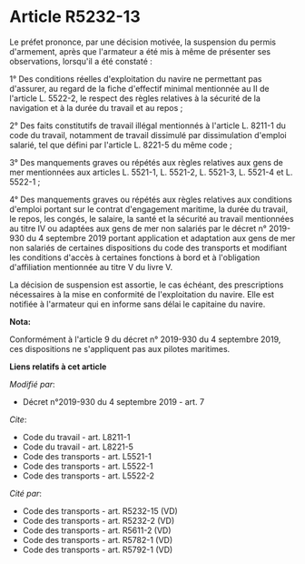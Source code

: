 # Article R5232-13

Le préfet prononce, par une décision motivée, la suspension du permis d'armement, après que l'armateur a été mis à même de
présenter ses observations, lorsqu'il a été constaté :

1° Des conditions réelles d'exploitation du navire ne permettant pas d'assurer, au regard de la fiche d'effectif minimal
mentionnée au II de l'article L. 5522-2, le respect des règles relatives à la sécurité de la navigation et à la durée du
travail et au repos ;

2° Des faits constitutifs de travail illégal mentionnés à l'article L. 8211-1 du code du travail, notamment de travail
dissimulé par dissimulation d'emploi salarié, tel que défini par l'article L. 8221-5 du même code ;

3° Des manquements graves ou répétés aux règles relatives aux gens de mer mentionnées aux articles L. 5521-1, L. 5521-2, L.
5521-3, L. 5521-4 et L. 5522-1 ;

4° Des manquements graves ou répétés aux règles relatives aux conditions d'emploi portant sur le contrat d'engagement
maritime, la durée du travail, le repos, les congés, le salaire, la santé et la sécurité au travail mentionnées au titre IV
ou adaptées aux gens de mer non salariés par le décret n° 2019-930 du 4 septembre 2019 portant application et adaptation aux
gens de mer non salariés de certaines dispositions du code des transports et modifiant les conditions d'accès à certaines
fonctions à bord et à l'obligation d'affiliation mentionnée au titre V du livre V.

La décision de suspension est assortie, le cas échéant, des prescriptions nécessaires à la mise en conformité de
l'exploitation du navire. Elle est notifiée à l'armateur qui en informe sans délai le capitaine du navire.

**Nota:**

Conformément à l'article 9 du décret n° 2019-930 du 4 septembre 2019, ces dispositions ne s'appliquent pas aux pilotes
maritimes.

**Liens relatifs à cet article**

_Modifié par_:

  - Décret n°2019-930 du 4 septembre 2019 - art. 7

_Cite_:

  - Code du travail - art. L8211-1
  - Code du travail - art. L8221-5
  - Code des transports - art. L5521-1
  - Code des transports - art. L5522-1
  - Code des transports - art. L5522-2

_Cité par_:

  - Code des transports - art. R5232-15 (VD)
  - Code des transports - art. R5232-2 (VD)
  - Code des transports - art. R5611-2 (VD)
  - Code des transports - art. R5782-1 (VD)
  - Code des transports - art. R5792-1 (VD)
